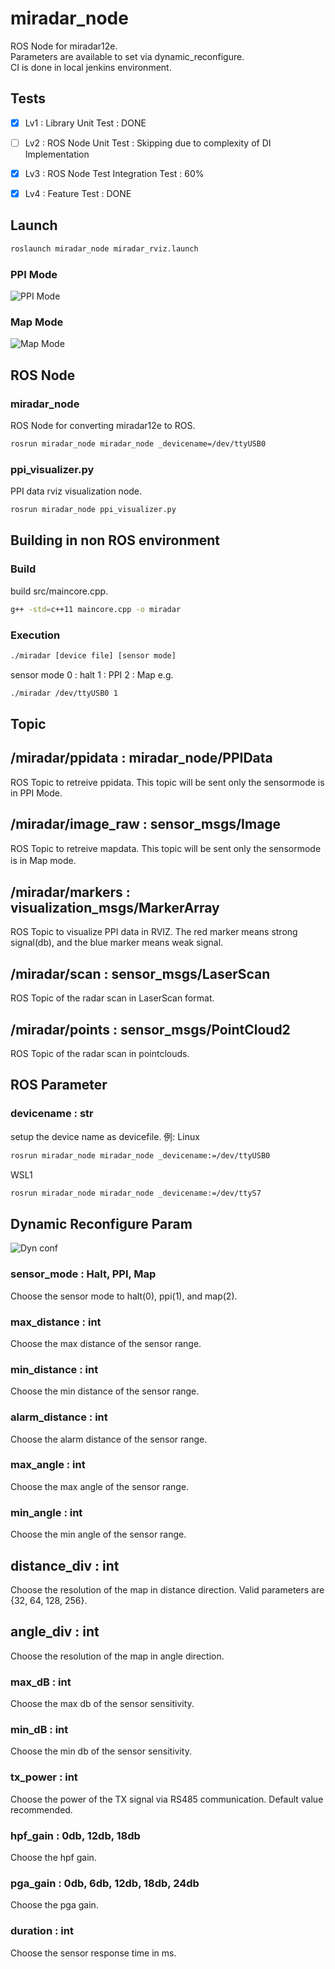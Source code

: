 # miradar_node

ROS Node for miradar12e.  
Parameters are available to set via dynamic_reconfigure.  
CI is done in local jenkins environment.  

## Tests
- [x] Lv1 : Library Unit Test : DONE
- [ ] Lv2 : ROS Node Unit Test : Skipping due to complexity of DI Implementation
- [x] Lv3 : ROS Node Test Integration Test : 60%
- [x] Lv4 : Feature Test : DONE


## Launch
```bash
roslaunch miradar_node miradar_rviz.launch
```
### PPI Mode
![PPI Mode](img/ppi.png)

### Map Mode
![Map Mode](img/map.png)


## ROS Node
### miradar_node
ROS Node for converting miradar12e to ROS.

```bash
rosrun miradar_node miradar_node _devicename=/dev/ttyUSB0
```

### ppi_visualizer.py
PPI data rviz visualization node.
```bash
rosrun miradar_node ppi_visualizer.py
```

## Building in non ROS environment
### Build
build src/maincore.cpp.
```bash
g++ -std=c++11 maincore.cpp -o miradar
```
### Execution
```bash
./miradar [device file] [sensor mode]
```
sensor mode
0 : halt
1 : PPI
2 : Map
e.g.
```bash
./miradar /dev/ttyUSB0 1
```


## Topic
## /miradar/ppidata : miradar_node/PPIData
ROS Topic to retreive ppidata.
This topic will be sent only the sensormode is in PPI Mode.

## /miradar/image_raw : sensor_msgs/Image
ROS Topic to retreive mapdata.
This topic will be sent only the sensormode is in Map mode.  　　

## /miradar/markers : visualization_msgs/MarkerArray
ROS Topic to visualize PPI data in RVIZ.
The red marker means strong signal(db), and the blue marker means weak signal.

## /miradar/scan : sensor_msgs/LaserScan
ROS Topic of the radar scan in LaserScan format.

## /miradar/points : sensor_msgs/PointCloud2
ROS Topic of the radar scan in pointclouds.



## ROS Parameter
### devicename : str
setup the device name as devicefile.
例:
Linux
```bash
rosrun miradar_node miradar_node _devicename:=/dev/ttyUSB0
```
WSL1
```bash
rosrun miradar_node miradar_node _devicename:=/dev/ttyS7
```


## Dynamic Reconfigure Param
![Dyn conf](img/rqt-radar.png)

### sensor_mode : Halt, PPI, Map
Choose the sensor mode to halt(0), ppi(1), and map(2).

### max_distance : int
Choose the max distance of the sensor range.

### min_distance : int
Choose the min distance of the sensor range.

### alarm_distance : int
Choose the alarm distance of the sensor range.

### max_angle : int
Choose the max angle of the sensor range.

### min_angle : int
Choose the min angle of the sensor range.

## distance_div : int
Choose the resolution of the map in distance direction.  Valid parameters are {32, 64, 128, 256}.

## angle_div : int
Choose the resolution of the map in angle direction.


### max_dB : int
Choose the max db of the sensor sensitivity.

### min_dB : int
Choose the min db of the sensor sensitivity.

### tx_power : int
Choose the power of the TX signal via RS485 communication. Default value recommended.

### hpf_gain : 0db, 12db, 18db
Choose the hpf gain.

### pga_gain : 0db, 6db, 12db, 18db, 24db
Choose the pga gain.

### duration : int
Choose the sensor response time in ms.
